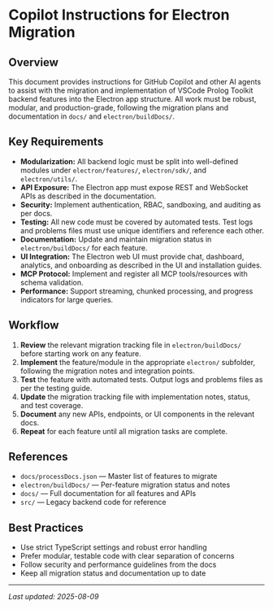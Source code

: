 # Copilot Instructions for Electron Migration

## Overview
This document provides instructions for GitHub Copilot and other AI agents to assist with the migration and implementation of VSCode Prolog Toolkit backend features into the Electron app structure. All work must be robust, modular, and production-grade, following the migration plans and documentation in `docs/` and `electron/buildDocs/`.

## Key Requirements
- **Modularization:** All backend logic must be split into well-defined modules under `electron/features/`, `electron/sdk/`, and `electron/utils/`.
- **API Exposure:** The Electron app must expose REST and WebSocket APIs as described in the documentation.
- **Security:** Implement authentication, RBAC, sandboxing, and auditing as per docs.
- **Testing:** All new code must be covered by automated tests. Test logs and problems files must use unique identifiers and reference each other.
- **Documentation:** Update and maintain migration status in `electron/buildDocs/` for each feature.
- **UI Integration:** The Electron web UI must provide chat, dashboard, analytics, and onboarding as described in the UI and installation guides.
- **MCP Protocol:** Implement and register all MCP tools/resources with schema validation.
- **Performance:** Support streaming, chunked processing, and progress indicators for large queries.

## Workflow
1. **Review** the relevant migration tracking file in `electron/buildDocs/` before starting work on any feature.
2. **Implement** the feature/module in the appropriate `electron/` subfolder, following the migration notes and integration points.
3. **Test** the feature with automated tests. Output logs and problems files as per the testing guide.
4. **Update** the migration tracking file with implementation notes, status, and test coverage.
5. **Document** any new APIs, endpoints, or UI components in the relevant docs.
6. **Repeat** for each feature until all migration tasks are complete.

## References
- `docs/processDocs.json` — Master list of features to migrate
- `electron/buildDocs/` — Per-feature migration status and notes
- `docs/` — Full documentation for all features and APIs
- `src/` — Legacy backend code for reference

## Best Practices
- Use strict TypeScript settings and robust error handling
- Prefer modular, testable code with clear separation of concerns
- Follow security and performance guidelines from the docs
- Keep all migration status and documentation up to date

---
_Last updated: 2025-08-09_
